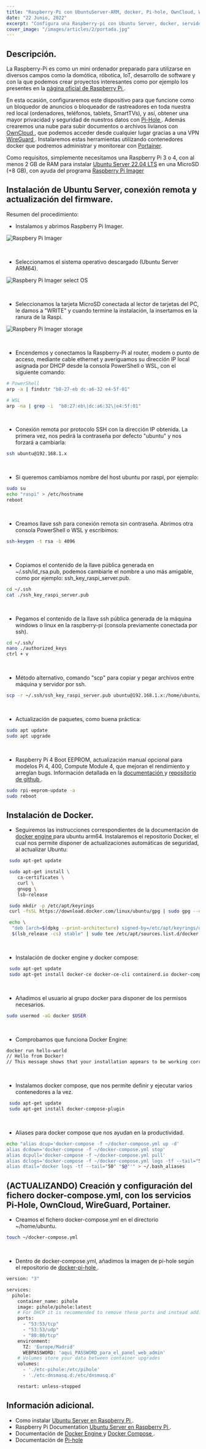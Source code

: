 ```yaml
---
title: "Raspberry-Pi con UbuntuServer-ARM, docker, Pi-hole, OwnCloud, WireGuard y Portainer"
date: "22 Junio, 2022"
excerpt: "Configura una Raspberry-pi con Ubuntu Server, docker, servidor DNS (pi-hole), nube local (OwnCloud), servidor VPN (WireGuard) y gestor de contenedores UI (Portainer)"
cover_image: "/images/articles/2/portada.jpg"
---
```


## Descripción.
La Raspberry-Pi es como un mini ordenador preparado para utilizarse en diversos campos como la domótica, róbotica, IoT, desarrollo de software y con la que podemos crear proyectos interesantes como por ejemplo los presentes en la <a href="https://projects.raspberrypi.org/en" target="_blank" rel="noreferrer"> página oficial de Raspberry Pi </a>. 

En esta ocasión, configuraremos este dispositivo para que funcione como un bloquedor de anuncios o bloqueador de rastreadores en toda nuestra red local (ordenadores, teléfonos, tablets, SmartTVs), y así, obtener una mayor privacidad y seguridad de nuestros datos con <a href="https://pi-hole.net/" target="_blank" rel="noreferrer"> Pi-Hole </a>. Además crearemos una nube para subir documentos o archivos livianos con <a href="https://owncloud.com/" target="_blank" rel="noreferrer"> OwnCloud </a>, que podemos acceder desde cualquier lugar gracias a una VPN <a href="https://www.wireguard.com/" target="_blank" rel="noreferrer"> WireGuard </a>. Instalaremos estas herramientas utilizando contenedores docker que podremos administrar y monitorear con <a href="https://www.portainer.io/" target="_blank" rel="noreferrer"> Portainer</a>.

Como requisitos, simplemente necesitamos una Raspberry Pi 3 o 4, con al menos 2 GB de RAM para instalar <a href="https://ubuntu.com/download/raspberry-pi" target="_blank" rel="noreferrer"> Ubuntu Server 22.04 LTS</a> en una MicroSD (+8 GB), con ayuda del programa <a href="https://www.raspberrypi.com/software/" target="_blank" rel="noreferrer"> Raspberry Pi Imager </a> 


## Instalación de Ubuntu Server, conexión remota y actualización del firmware.
Resumen del procedimiento:

- Instalamos y abrimos Raspberry Pi Imager.
  
![Raspbery Pi Imager](/images/articles/2/raspberry_pi_imager.png)

&nbsp;

- Seleccionamos el sistema operativo descargado (Ubuntu Server ARM64). 
  
![Raspbery Pi Imager select OS](/images/articles/2/raspberry_imager_select_OS.png)

&nbsp;

- Seleccionamos la tarjeta MicroSD conectada al lector de tarjetas del PC, le damos a "WRITE" y cuando termine la instalación, la insertamos en la ranura de la Raspi.
  
![Raspbery Pi Imager storage](/images/articles/2/raspberry_pi_imager_storage.png)

&nbsp;

- Encendemos y conectamos la Raspberry-Pi al router, modem o punto de acceso, mediante cable ethernet y averiguamos su dirección IP local asignada por DHCP desde la consola PowerShell o WSL, con el siguiente comando:
  
```bash
# PowerShell
arp -a | findstr "b8-27-eb dc-a6-32 e4-5f-01" 

# WSL
arp -na | grep -i  "b8:27:eb\|dc:a6:32\|e4:5f:01" 
```

&nbsp;

- Conexión remota por protocolo SSH con la dirección IP obtenida. La primera vez, nos pedirá la contraseña por defecto "ubuntu" y nos forzará a cambiarla:
  
```bash
ssh ubuntu@192.168.1.x
```

&nbsp;

- Si queremos cambiamos nombre del host ubuntu por raspi, por ejemplo:

```bash
sudo su
echo "raspi" > /etc/hostname
reboot
```

&nbsp;

- Creamos llave ssh para conexión remota sin contraseña. Abrimos otra consola PowerShell o WSL y escribimos:

```bash
ssh-keygen -t rsa -b 4096
```

&nbsp;

- Copiamos el contenido de la llave pública generada en ~/.ssh/id_rsa.pub, podemos cambiarle el nombre a uno más amigable, como por ejemplo: ssh_key_raspi_server.pub.

```bash
cd ~/.ssh
cat ./ssh_key_raspi_server.pub
```

&nbsp;

- Pegamos el contenido de la llave ssh pública generada de la máquina windows o linux en la raspberry-pi (consola previamente conectada por ssh).
  
```bash
cd ~/.ssh/
nano ./authorized_keys
ctrl + v
```

&nbsp;

- Método alternativo, comando "scp" para copiar y pegar archivos entre máquina y servidor por ssh.

```bash
scp -r ~/.ssh/ssh_key_raspi_server.pub ubuntu@192.168.1.x:/home/ubuntu/.ssh/authorized_keys
```

&nbsp;

- Actualización de paquetes, como buena práctica:
  
```bash
sudo apt update
sudo apt upgrade
```

&nbsp;

- Raspberry Pi 4 Boot EEPROM, actualización manual opcional para modelos Pi 4, 400, Compute Module 4, que mejoran el rendimiento y arreglan bugs. Información detallada en la <a href="https://www.raspberrypi.com/documentation/computers/raspberry-pi.html#raspberry-pi-4-boot-eeprom" target="_blank" rel="noreferrer"> documentación </a> y <a href="https://github.com/raspberrypi/rpi-eeprom" target="_blank" rel="noreferrer"> repositorio de github </a>.
  
```bash
sudo rpi-eeprom-update -a
sudo reboot
```


## Instalación de Docker.
- Seguiremos las instrucciones correspondientes de la documentación de <a href="https://docs.docker.com/engine/install/ubuntu/" target="_blank" rel="noreferrer"> docker engine </a> para ubuntu arm64. Instalaremos el repositorio Docker, el cual nos permite disponer de actualizaciones automáticas de seguridad, al actualizar Ubuntu:
  
```bash
 sudo apt-get update

 sudo apt-get install \
    ca-certificates \
    curl \
    gnupg \
    lsb-release
```

```bash
 sudo mkdir -p /etc/apt/keyrings
 curl -fsSL https://download.docker.com/linux/ubuntu/gpg | sudo gpg --dearmor -o /etc/apt/keyrings/docker.gpg
```

```bash
 echo \
  "deb [arch=$(dpkg --print-architecture) signed-by=/etc/apt/keyrings/docker.gpg] https://download.docker.com/linux/ubuntu \
  $(lsb_release -cs) stable" | sudo tee /etc/apt/sources.list.d/docker.list > /dev/null
```

&nbsp;

- Instalación de docker engine y docker compose:
  
```bash
 sudo apt-get update
 sudo apt-get install docker-ce docker-ce-cli containerd.io docker-compose-plugin
```

&nbsp;

- Añadimos el usuario al grupo docker para disponer de los permisos necesarios.
```bash
sudo usermod -aG docker $USER
```

&nbsp;

- Comprobamos que funciona Docker Engine:
  
```bash
docker run hello-world
// Hello from Docker!
// This message shows that your installation appears to be working correctly
```

&nbsp;

- Instalamos docker compose, que nos permite definir y ejecutar varios contenedores a la vez.

```bash
 sudo apt-get update
 sudo apt-get install docker-compose-plugin
```

&nbsp;

- Aliases para docker compose que nos ayudan en la productividad.

```bash
echo "alias dcup='docker-compose -f ~/docker-compose.yml up -d'
alias dcdown='docker-compose -f ~/docker-compose.yml stop'
alias dcpull='docker-compose -f ~/docker-compose.yml pull'
alias dclogs='docker-compose -f ~/docker-compose.yml logs -tf --tail="50" '
alias dtail='docker logs -tf --tail="50" "$@"'" > ~/.bash_aliases
```


## (ACTUALIZANDO) Creación y configuración del fichero docker-compose.yml, con los servicios Pi-Hole, OwnCloud, WireGuard, Portainer.
- Creamos el fichero docker-compose.yml en el directorio ~/home/ubuntu.

```bash
touch ~/docker-compose.yml
```

&nbsp;

- Dentro de docker-compose.yml, añadimos la imagen de pi-hole según el repositorio de <a href="https://github.com/pi-hole/docker-pi-hole#quick-start" target="_blank" rel="noreferrer"> docker-pi-hole </a>.

```bash
version: "3"

services:
  pihole:
    container_name: pihole
    image: pihole/pihole:latest
    # For DHCP it is recommended to remove these ports and instead add: network_mode: "host"
    ports:
      - "53:53/tcp"
      - "53:53/udp"
      - "80:80/tcp"
    environment:
      TZ: 'Europe/Madrid'
      WEBPASSWORD: 'aqui_PASSWORD_para_el_panel_web_admin'   
    # Volumes store your data between container upgrades
    volumes:
      - './etc-pihole:/etc/pihole'
      - './etc-dnsmasq.d:/etc/dnsmasq.d'

    restart: unless-stopped
```


## Información adicional.
- Como instalar <a href="https://ubuntu.com/tutorials/how-to-install-ubuntu-on-your-raspberry-pi#1-overview" target="_blank" rel="noreferrer"> Ubuntu Server en Raspberry Pi  </a>.
- Raspberry Pi Documentation <a href="https://www.raspberrypi.com/documentation/computers/" target="_blank" rel="noreferrer"> Ubuntu Server en Raspberry Pi  </a>.
- Documentación de <a href="https://docs.docker.com/engine/install/ubuntu/" target="_blank" rel="noreferrer"> Docker Engine </a> y <a href="https://docs.docker.com/compose/install/compose-plugin/#install-using-the-repository" target="_blank" rel="noreferrer"> Docker Compose </a>.
- Documentación de <a href="https://docs.pi-hole.net/" target="_blank" rel="noreferrer"> Pi-hole </a> 
